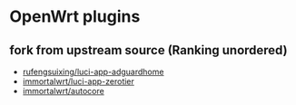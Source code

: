 # OpenWrt plugins

## fork from upstream source (Ranking unordered)

* [rufengsuixing/luci-app-adguardhome](https://github.com/rufengsuixing/luci-app-adguardhome)
* [immortalwrt/luci-app-zerotier](https://github.com/immortalwrt/luci/blob/master/applications/luci-app-zerotier)
* [immortalwrt/autocore](https://github.com/immortalwrt/immortalwrt/tree/master/package/emortal/autocore)
